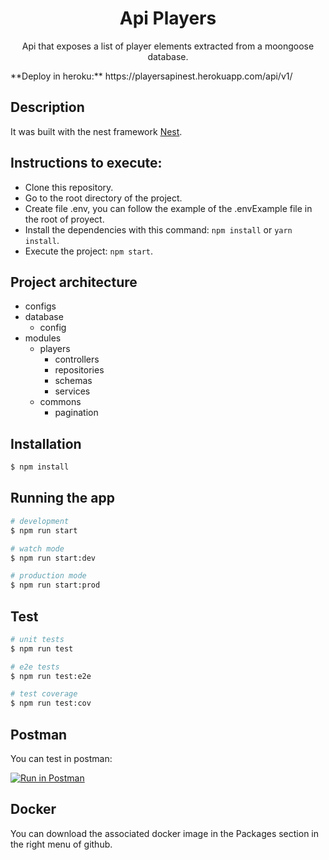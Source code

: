   <h1 align="center"> 
    Api Players
  </h1>

  <p align="center">
    Api that exposes a list of player elements extracted from a moongoose database.
  </p>
**Deploy in heroku:** https://playersapinest.herokuapp.com/api/v1/

## Description

It was built with the nest framework [Nest](https://github.com/nestjs/nest).

## Instructions to execute:

- Clone this repository.
- Go to the root directory of the project.
- Create file .env, you can follow the example of the .envExample file in the root of proyect.
- Install the dependencies with this command: `npm install` or `yarn install`.
- Execute the project: `npm start`.

## Project architecture
- configs
- database
  - config
- modules 
  - players 
    - controllers
    - repositories
    - schemas
    - services
  - commons
    - pagination
    
## Installation

```bash
$ npm install
```

## Running the app

```bash
# development
$ npm run start

# watch mode
$ npm run start:dev

# production mode
$ npm run start:prod
```

## Test

```bash
# unit tests
$ npm run test

# e2e tests
$ npm run test:e2e

# test coverage
$ npm run test:cov
```
## Postman

You can test in postman:

[![Run in Postman](https://run.pstmn.io/button.svg)](https://app.getpostman.com/run-collection/15086964-34010f66-2f48-46e6-9733-bc16af3b8219?action=collection%2Ffork&collection-url=entityId%3D15086964-34010f66-2f48-46e6-9733-bc16af3b8219%26entityType%3Dcollection%26workspaceId%3Da2f21d4d-41d4-4207-8df2-732535a2929a#?env%5BHeroku%5D=W3sia2V5IjoidXJsIiwidmFsdWUiOiJodHRwczovL3BsYXllcnNhcGluZXN0Lmhlcm9rdWFwcC5jb20iLCJlbmFibGVkIjp0cnVlfSx7ImtleSI6ImFwaVZlcnNpb24iLCJ2YWx1ZSI6ImFwaS92MSIsImVuYWJsZWQiOnRydWV9XQ==)

## Docker

You can download the associated docker image in the Packages section in the right menu of github.

